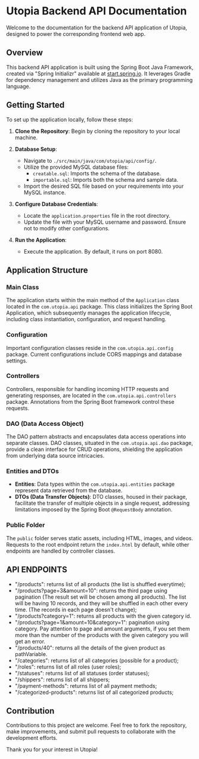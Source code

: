 # Utopia Backend API Documentation

Welcome to the documentation for the backend API application of Utopia, designed to power the corresponding frontend web app.

## Overview

This backend API application is built using the Spring Boot Java Framework, created via "Spring Initializr" available at [start.spring.io](https://start.spring.io). It leverages Gradle for dependency management and utilizes Java as the primary programming language.

## Getting Started

To set up the application locally, follow these steps:

1. **Clone the Repository**: Begin by cloning the repository to your local machine.

2. **Database Setup**:
    - Navigate to `./src/main/java/com/utopia/api/config/`.
    - Utilize the provided MySQL database files:
        - `creatable.sql`: Imports the schema of the database.
        - `importable.sql`: Imports both the schema and sample data.
    - Import the desired SQL file based on your requirements into your MySQL instance.

3. **Configure Database Credentials**:
    - Locate the `application.properties` file in the root directory.
    - Update the file with your MySQL username and password. Ensure not to modify other configurations.

4. **Run the Application**:
    - Execute the application. By default, it runs on port 8080.

## Application Structure

### Main Class
The application starts within the main method of the `Application` class located in the `com.utopia.api` package. This class initializes the Spring Boot Application, which subsequently manages the application lifecycle, including class instantiation, configuration, and request handling.

### Configuration
Important configuration classes reside in the `com.utopia.api.config` package. Current configurations include CORS mappings and database settings.

### Controllers
Controllers, responsible for handling incoming HTTP requests and generating responses, are located in the `com.utopia.api.controllers` package. Annotations from the Spring Boot framework control these requests.

### DAO (Data Access Object)
The DAO pattern abstracts and encapsulates data access operations into separate classes. DAO classes, situated in the `com.utopia.api.dao` package, provide a clean interface for CRUD operations, shielding the application from underlying data source intricacies.

### Entities and DTOs
- **Entities**: Data types within the `com.utopia.api.entities` package represent data retrieved from the database.
- **DTOs (Data Transfer Objects)**: DTO classes, housed in their package, facilitate the transfer of multiple objects in a single request, addressing limitations imposed by the Spring Boot `@RequestBody` annotation.

### Public Folder
The `public` folder serves static assets, including HTML, images, and videos. Requests to the root endpoint return the `index.html` by default, while other endpoints are handled by controller classes.

## API ENDPOINTS
   - "/products": returns list of all products (the list is shuffled everytime);
   - "/products?page=3&amount=10": returns the third page using pagination (The result set will be chosen among all products). The list will be having 10 records, and they will be shuffled in each other every time. (The records in each page doesn't change);
   - "/products?category=1": returns all products with the given category id.
   - "/products?page=1&amount=10&category=1": pagination using category. Pay attention to page and amount arguments, if you set them more than the number of the products with the given category you will get an error.
   - "/products/40": returns all the details of the given product as pathVariable.
   - "/categories": returns list of all categories (possible for a product);
   - "/roles": returns list of all roles (user roles);
   - "/statuses": returns list of all statuses (order statuses);
   - "/shippers": returns list of all shippers;
   - "/payment-methods": returns list of all payment methods;
   - "/categorized-products": returns list of all categorized products;
## Contribution

Contributions to this project are welcome. Feel free to fork the repository, make improvements, and submit pull requests to collaborate with the development efforts.

Thank you for your interest in Utopia!